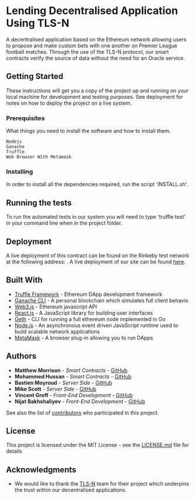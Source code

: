 # Lending Decentralised Application Using TLS-N

A decentralised application based on the Ethereum network allowing users to propose and make custom bets with one another on Premier League football matches. Through the use of the TLS-N protocol, our smart contracts verify the source of data without the need for an Oracle service.

## Getting Started

These instructions will get you a copy of the project up and running on your local machine for development and testing purposes. See deployment for notes on how to deploy the project on a live system.

### Prerequisites

What things you need to install the software and how to install them.

```
Nodejs
Ganache
Truffle
Web Browser With Metamask
```

### Installing

In order to install all the dependencies required, run the script 'INSTALL.sh'.

## Running the tests

To run the automated tests in our system you will need to type 'truffle test' in your command line when in the project folder.

## Deployment

A live deployment of this contract can be found on the Rinkeby test network at the following address: [](). A live deployment of our site can be found [here]().

## Built With

* [Truffle Framework](http://truffleframework.com/) - Ethereum DApp development framework
* [Ganache CLI](https://github.com/trufflesuite/ganache-cli) - A personal blockchain which simulates full client behavio
* [Web3.js](https://github.com/ethereum/web3.js/) - Ethereum javascript API
* [React.js](https://reactjs.org/) - A JavaScript library for building user interfaces
* [Geth](https://github.com/ethereum/go-ethereum/wiki/geth) - CLI for running a full ethereum node implemented in Go
* [Node.js](https://nodejs.org/en/) - An asynchronous event driven JavaScript runtime used to build scalable network applications
* [MetaMask](https://metamask.io/) - A browser plug-in allowing you to run DApps

## Authors

* **Matthew Morrison** - *Smart Contracts* - [GitHub](https://github.com/matthewsmorrison)
* **Mohammed Hussan** - *Smart Contracts* - [GitHub](https://github.com/Mo-Hussain)
* **Bastien Moyroud** - *Server Side* - [GitHub](https://github.com/bmoyroud)
* **Mike Scott** - *Server Side* - [GitHub](https://github.com/matthewsmorrison)
* **Vincent Groff** - *Front-End Development* - [GitHub](https://github.com/vgroff)
* **Nijat Bakhshaliyev** - *Front-End Development* - [GitHub](https://github.com/nijatb)

See also the list of [contributors](https://github.com/matthewsmorrison/Lending-With-Smart-Contracts/contributors) who participated in this project.

## License

This project is licensed under the MIT License - see the [LICENSE.md](LICENSE.md) file for details

## Acknowledgments

* We would like to thank the [TLS-N](https://tls-n.org/) team for their project which underpins the trust within our decentralised applications.
